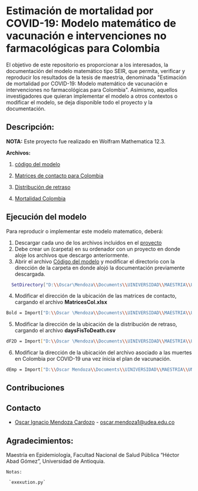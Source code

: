 # Estimación de mortalidad por COVID-19: Modelo matemático de vacunación e intervenciones no farmacológicas para Colombia

El objetivo de este repositorio es proporcionar a los interesados, la documentación del modelo matemático tipo SEIR, que permita, verificar y reproducir los resultados de la tesis de maestria, denominada "Estimación de mortalidad por COVID-19: Modelo matemático de vacunación e intervenciones no farmacológicas para Colombia". Asimismo, aquellos investigadores que quieran implementar el modelo a otros contextos o modificar el modelo, se deja disponible todo el proyecto y la documentación.

## Descripción:

**NOTA:** Este proyecto fue realizado en Wolfram Mathematica 12.3.

**Archivos:**


1.  [código del modelo](https://github.com/IgnacioMendozaC/MortalidadCOVID-19tesis/blob/main/Cod_modelo_final.nb)

2. [Matrices de contacto para Colombia](https://github.com/IgnacioMendozaC/MortalidadCOVID-19tesis/blob/main/MatricesCol.xlsx)

3. [Distribución de retraso](https://github.com/IgnacioMendozaC/MortalidadCOVID-19tesis/blob/main/daysFisToDeath.csv)

4. [Mortalidad Colombia](https://github.com/IgnacioMendozaC/MortalidadCOVID-19tesis/blob/main/fallecidos_pos_mar2.csv)

## Ejecución del modelo

Para reproducir o implementar este modelo matematico, deberá:

1. Descargar cada uno de los archivos incluidos en el [proyecto](https://github.com/IgnacioMendozaC/MortalidadCOVID-19tesis)
2. Debe crear un (carpeta) en su ordenador con un proyecto en donde aloje los archivos que descargo anteriormente.
3. Abrir el archivo [Código del modelo](https://github.com/IgnacioMendozaC/MortalidadCOVID-19tesis/blob/main/Cod_modelo_final.nb) y modificar el directorio con la dirección de la carpeta en donde alojó la documentación previamente descargada. 
   
 ```sh 
   SetDirectory["D:\\Oscar\Mendoza\\Documents\\UINIVERSIDAD\\MAESTRIA\\UNIVERSIDAD DE ANTIOQUIA\\II\\Proyecto\\Documento\\FINAL"]
 ```
 4. Modificar el dirección de la ubicación de las matrices de contacto, cargando el archivo **MatricesCol.xlsx** 
 
   ```sh 
  Bold = Import["D:\\Oscar \Mendoza\\Documents\\UINIVERSIDAD\\MAESTRIA\\UNIVERSIDAD DEANTIOQUIA\\II\\Proyecto\\Documento\\FINAL\\Bases de      datos\\MatricesCol.xlsx", "Data"]
   ```
  5. Modificar la dirección de la ubicación de la distribución de retraso, cargando el archivo **daysFisToDeath.csv**
 
 ```sh 
 dF2D = Import["D:\\Oscar \Mendoza\\Documents\\UINIVERSIDAD\\MAESTRIA\\UNIVERSIDAD DE \ANTIOQUIA\\II\\Proyecto\\Documento\\FINAL\\Bases de \datos\\daysFisToDeath.csv"] // Flatten;
  ```
  
  6. Modificar la dirección de la ubicación del archivo asociado a las muertes en Colombia por COVID-19 una vez ínicia el plan de vacunación. 
  
   ```sh 
dEmp = Import["D:\\Oscar Mendoza\\Documents\\UINIVERSIDAD\\MAESTRIA\\UNIVERSIDAD \DE ANTIOQUIA\\II\\Proyecto\\Documento\\FINAL\\Bases de \datos\\Casos_COVID\\Casos_COVID\\fallecidos_pos_mar2.csv"]
  ```

## Contribuciones



## Contacto

* [Oscar Ignacio Mendoza Cardozo](https://orcid.org/0000-0002-3881-6430) - oscar.mendoza1@udea.edu.co



## Agradecimientos:
 
 Maestría en Epidemiología, Facultad Nacional de Salud Pública “Héctor Abad Gómez”, Universidad de Antioquia.


    Notas:
    
     `exexution.py` 
    
    
    
   




